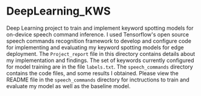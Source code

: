 # DeepLearning_KWS
Deep Learning project to train and implement keyword spotting models for on-device speech command inference. I used Tensorflow's open source speech commands recognition framework to develop and configure code for implementing and evaluating my keyword spotting models for edge deployment. The `Project_report` file in this directory contains details about my implementation and findings. The set of keywords currently configured for model training are in the file `labels.txt`. The `speech_commands` directory contains the code files, and some results I obtained. Please view the README file in the `speech_commands` directory for inctructions to train and evaluate my model as well as the baseline model.
